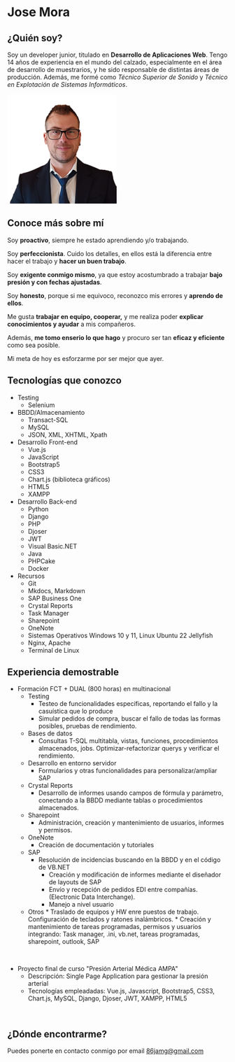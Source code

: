 # Jose Mora

## ¿Quién soy?

Soy un developer junior, titulado en **Desarrollo de Aplicaciones Web**. 
Tengo 14 años de experiencia en el mundo del calzado, especialmente en el área de desarrollo de muestrarios, y he sido responsable de distintas áreas de producción. 
Además, me formé como *Técnico Superior de Sonido* y *Técnico en Explotación de Sistemas Informáticos*.

<img src="a.png" alt="mi_foto" width="250"/>

<br/>

## Conoce más sobre mí

Soy **proactivo**, siempre he estado aprendiendo y/o trabajando.

Soy **perfeccionista**. Cuido los detalles, en ellos está la diferencia entre hacer el trabajo y **hacer un buen trabajo**.

Soy **exigente conmigo mismo**, ya que estoy acostumbrado a trabajar **bajo presión y con fechas ajustadas**.

Soy **honesto**, porque si me equivoco, reconozco mis errores y **aprendo de ellos**. 

Me gusta **trabajar en equipo, cooperar,** y me realiza poder **explicar conocimientos y ayudar** a mis compañeros.

Además, **me tomo enserio lo que hago** y procuro ser tan **eficaz y eficiente** como sea posible.

Mi meta de hoy es esforzarme por ser mejor que ayer.


## Tecnologías que conozco

* Testing
	* Selenium
* BBDD/Almacenamiento
	* Transact-SQL
	* MySQL
	* JSON, XML, XHTML, Xpath
* Desarrollo Front-end
	* Vue.js
	* JavaScript
	* Bootstrap5
	* CSS3
	* Chart.js (biblioteca gráficos)
	* HTML5
	* XAMPP
* Desarrollo Back-end
	* Python
	* Django
	* PHP
	* Djoser
	* JWT
	* Visual Basic.NET
	* Java
	* PHPCake
	* Docker
* Recursos
	* Git
	* Mkdocs, Markdown
	* SAP Business One
	* Crystal Reports
	* Task Manager
	* Sharepoint
	* OneNote
	* Sistemas Operativos Windows 10 y 11, Linux Ubuntu 22 Jellyfish
	* Nginx, Apache
	* Terminal de Linux
	

## Experiencia demostrable

* Formación FCT + DUAL (800 horas) en multinacional
	* Testing
 		* Testeo de funcionalidades especificas, reportando el fallo y la casuística que lo produce
   		* Simular pedidos de compra, buscar el fallo de todas las formas posibles, pruebas de rendimiento.
	* Bases de datos
		* Consultas T-SQL multitabla, vistas, funciones, procedimientos almacenados, jobs. Optimizar-refactorizar querys y verificar el rendimiento.
  	* Desarrollo en entorno servidor
  		* Formularios y otras funcionalidades para personalizar/ampliar SAP
  	 * Crystal Reports
  	 	* Desarrollo de informes usando campos de fórmula y parámetro, conectando a la BBDD mediante tablas o procedimientos almacenados.
  	* Sharepoint
  		* Administración, creación y mantenimiento de usuarios, informes y permisos.
	* OneNote
		* Creación de documentación y tutoriales
	* SAP
 		* Resolución de incidencias buscando en la BBDD y en el código de VB.NET
	    	* Creación y modificación de informes mediante el diseñador de layouts de SAP
	    	* Envío y recepción de pedidos EDI entre compañías. (Electronic Data Interchange).
	    	* Manejo a nivel usuario
	* Otros
    		* Traslado de equipos y HW enre puestos de trabajo. Configuración de teclados y ratones inalámbricos.
	    	* Creación y mantenimiento de tareas programadas, permisos y usuarios integrando: Task manager, .ini, vb.net, tareas programadas, sharepoint, outlook, SAP

<br/>

* Proyecto final de curso "Presión Arterial Médica AMPA"
	* Descripción: Single Page Application para gestionar la presión arterial
	* Tecnologías empleadadas: Vue.js, Javascript, Bootstrap5, CSS3, Chart.js, MySQL, Django, Djoser, JWT, XAMPP, HTML5




<br/>

## ¿Dónde encontrarme?

Puedes ponerte en contacto conmigo por email [86jamg@gmail.com](mailto:86jamg@gmail.com)
